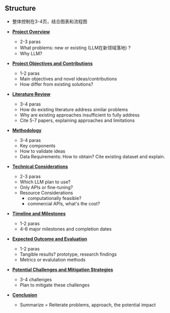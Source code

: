 ## Structure

* 整体控制在3-4页，结合图表和流程图

* **<u>Project Overview</u>**

  * 2-3 paras
  * What problems: new or existing (LLM在新领域落地) ? 
  * Why LLM?

* **<u>Project Objectives and Contributions</u>**

  * 1-2 paras
  * Main objectives and novel ideas/contributions
  * How differ from existing solutions?

* **<u>Literature Review</u>**

  * 3-4 paras
  * How do existing literature address similar problems
  * Why are existing approaches insufficient to fully address
  * Cite 5-7 papers, explaining approaches and limitations

* **<u>Methodology</u>**

  * 3-4 paras
  * Key components
  * How to validate ideas
  * Data Requirements: How to obtain? Cite existing dataset and explain.

* **<u>Technical Considerations</u>**

  * 2-3 paras
  * Which LLM plan to use?
  * Only APIs or fine-tuning?
  * Resource Considerations
    * computationally feasible?
    * commercial APIs, what's the cost?

* **<u>Timeline and Milestones</u>**

  * 1-2 paras
  * 4-6 major milestones and completion dates

* **<u>Expected Outcome and Evaluation</u>**

  * 1-2 paras
  * Tangible results? prototype, research findings
  * Metrics or evalutation methods

* **<u>Potential Challenges and Mitigation Strategies</u>**

  * 3-4 challenges
  * Plan to mitigate these challenges

* **<u>Conclusion</u>**

  * Summarize = Reiterate problems, approach, the potential impact

    